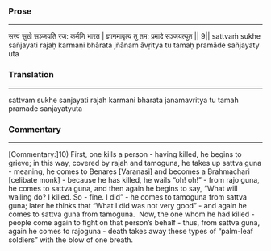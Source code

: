 ### Prose 
 --- 
सत्त्वं सुखे सञ्जयति रज: कर्मणि भारत |
ज्ञानमावृत्य तु तम: प्रमादे सञ्जयत्युत || 9||
sattvaṁ sukhe sañjayati rajaḥ karmaṇi bhārata
jñānam āvṛitya tu tamaḥ pramāde sañjayaty uta

### Translation 
 --- 
sattvam sukhe sanjayati rajah karmani bharata janamavritya tu tamah pramade sanjayatyuta

### Commentary 
 --- 
[Commentary:]10) First, one kills a person - having killed, he begins to grieve; in this way, covered by rajah and tamoguna, he takes up sattva guna - meaning, he comes to Benares [Varanasi] and becomes a Brahmachari [celibate monk] - because he has killed, he wails “oh! oh!” - from rajo guna, he comes to sattva guna, and then again he begins to say, “What will wailing do? I killed. So - fine. I did” - he comes to tamoguna from sattva guna; later he thinks that “What I did was not very good” - and again he comes to sattva guna from tamoguna.  Now, the one whom he had killed - people come again to fight on that person’s behalf - thus, from sattva guna, again he comes to rajoguna - death takes away these types of “palm-leaf soldiers” with the blow of one breath.